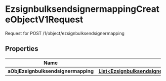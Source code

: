 

# EzsignbulksendsignermappingCreateObjectV1Request

Request for POST /1/object/ezsignbulksendsignermapping

## Properties

| Name | Type | Description | Notes |
|------------ | ------------- | ------------- | -------------|
|**aObjEzsignbulksendsignermapping** | [**List&lt;EzsignbulksendsignermappingRequestCompound&gt;**](EzsignbulksendsignermappingRequestCompound.md) |  |  |




